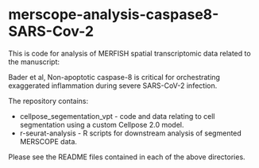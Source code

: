 # merscope-analysis-caspase8-SARS-Cov-2

This is code for analysis of MERFISH spatial transcriptomic data related to the 
manuscript: 

Bader et al, Non-apoptotic caspase-8 is critical for orchestrating exaggerated 
inflammation during severe SARS-CoV-2 infection.

The repository contains:

- cellpose_segementation_vpt - code and data relating to cell segmentation using
  a custom Cellpose 2.0 model.
- r-seurat-analysis - R scripts for downstream analysis of segmented MERSCOPE 
  data.

Please see the README files contained in each of the above directories.